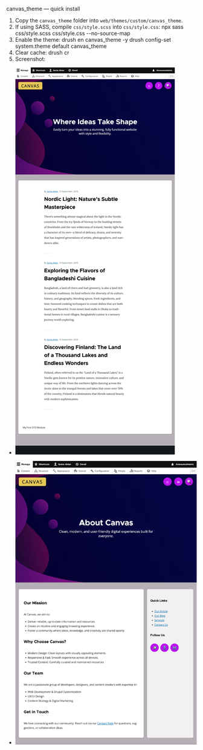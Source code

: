 canvas_theme — quick install

1. Copy the `canvas_theme` folder into `web/themes/custom/canvas_theme`.
2. If using SASS, compile `css/style.scss` into `css/style.css`:
   npx sass css/style.scss css/style.css --no-source-map
3. Enable the theme:
   drush en canvas_theme -y
   drush config-set system.theme default canvas_theme
4. Clear cache:
   drush cr
5. Screenshot:

- ![Alt text](https://github.com/soniaakter08/Drupal_Project/blob/master/web/themes/custom/canvas/images/home_page.png)

- ![Alt text](https://github.com/soniaakter08/Drupal_Project/blob/master/web/themes/custom/canvas/images/about_page.png)
